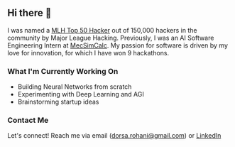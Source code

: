   <!---
<div align = "center">
<p align="center">
  <img height="165" src="https://github-readme-stats.vercel.app/api?username=DorsaRoh&&show_icons=true&theme=algolia" alt="Github Stats" />
  <img src="https://github-readme-stats.vercel.app/api/top-langs/?username=DorsaRoh&layout=compact&theme=algolia" alt="Top Languages" />
</div>--->


## Hi there 👋

I was named a <a href="https://top.mlh.io/2023/profiles/dorsa-rohani">MLH Top 50 Hacker</a> out of 150,000 hackers in the community by Major League Hacking. Previously, I was an AI Software Engineering Intern at <a href="https://mecsimcalc.com/">MecSimCalc</a>. My passion for software is driven by my love for innovation, for which I have won 9 hackathons.

### What I'm Currently Working On
- Building Neural Networks from scratch
- Experimenting with Deep Learning and AGI
- Brainstorming startup ideas

### Contact Me
Let's connect! Reach me via email (dorsa.rohani@gmail.com) or [LinkedIn](https://www.linkedin.com/in/dorsarohani/)

<div align = "left">
<img src="https://komarev.com/ghpvc/?username=DorsaRoh&style=flat-square&color=blue" alt=""/>
</div>

